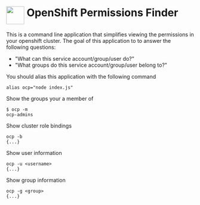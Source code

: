 # <img src="https://upload.wikimedia.org/wikipedia/commons/3/3a/OpenShift-LogoType.svg" width="48" align="top"> OpenShift Permissions Finder
This is a command line application that simplifies viewing the permissions in your openshift cluster.
The goal of this application to to answer the following questions:
<ul>
<li>
"What can this service account/group/user do?"
</li>
<li>
"What groups do this service account/group/user belong to?"
</li>
</ul>

You should alias this application with the following command

```
alias ocp="node index.js"
```

Show the groups your a member of
```
$ ocp -m
ocp-admins
```

Show cluster role bindings
```
ocp -b
{...}
```

Show user information
```
ocp -u <username>
{...}
```

Show group information
```
ocp -g <group>
{...}
```

